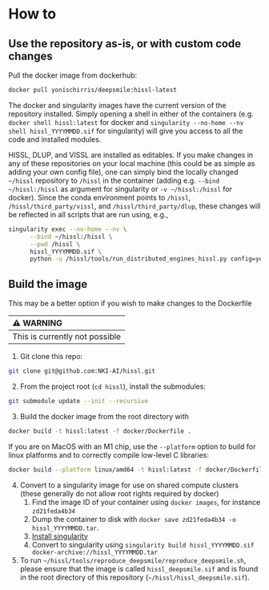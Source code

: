 # How to

## Use the repository as-is, or with custom code changes

Pull the docker image from dockerhub:
```bash
docker pull yonischirris/deepsmile:hissl-latest
```

The docker and singularity images have the current version of the repository installed. Simply opening a shell in either of the containers
(e.g. `docker shell hissl:latest` for docker and `singularity --no-home --nv shell hissl_YYYYMMDD.sif` for singularity) will give you access
to all the code and installed modules.

HISSL, DLUP, and VISSL are installed as editables. If you make changes in any of these repositories on your local machine (this could be as simple as adding your own config file), one can simply bind
the locally changed `~/hissl` repository to `/hissl` in the container (adding e.g. `--bind ~/hissl:/hissl` as argument for singularity or `-v ~/hissl:/hissl` for docker).
Since the conda environment points to `/hissl`, `/hissl/third_party/vissl`, and `/hissl/third_party/dlup`, these changes will be reflected in all scripts that are run using, e.g.,
```bash
singularity exec --no-home --nv \
      --bind ~/hissl:/hissl \
      --pwd /hissl \
      hissl_YYYYMMDD.sif \
      python -u /hissl/tools/run_distributed_engines_hissl.py config=your_config
```

## Build the image
This may be a better option if you wish to make changes to the Dockerfile

| :warning: WARNING              |
|:-------------------------------|
| This is currently not possible |

1. Git clone this repo:
``` bash
git clone git@github.com:NKI-AI/hissl.git
```
2. From the project root (`cd hissl`), install the submodules:
``` bash
git submodule update --init --recursive
```
3. Build the docker image from the root directory with
``` bash
docker build -t hissl:latest -f docker/Dockerfile .
```

If you are on MacOS with an M1 chip, use the `--platform` option to build for linux platforms and to correctly compile low-level C libraries:
```bash
docker build --platform linux/amd64 -t hissl:latest -f docker/Dockerfile .
```

4. Convert to a singularity image for use on shared compute clusters (these generally do not allow root rights required by docker)
   1. Find the image ID of your container using `docker images`, for instance `zd21feda4b34`
   2. Dump the container to disk with `docker save zd21feda4b34 -o hissl_YYYYMMDD.tar`.
   3. [Install singularity](https://singularity-docs.readthedocs.io/en/latest/)
   4. Convert to singularity using `singularity build hissl_YYYYMMDD.sif docker-archive://hissl_YYYYMMDD.tar`
5. To run `~/hissl/tools/reproduce_deepsmile/reproduce_deepsmile.sh`, please ensure that the image is called `hissl_deepsmile.sif` and
is found in the root directory of this repository (`~/hissl/hissl_deepsmile.sif`).








